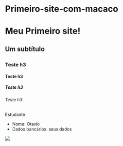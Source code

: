 # Primeiro-site-com-macaco
<html>
<head>
<meta charset="utf-8">
<title>Olá, mundo!</title>
</head>
<body>
<h1>Meu Primeiro site!</h1>
<h2>Um subtítulo<h2>
<h3>Teste h3</h3>
<h4>Teste h3</h4>
<h5>Teste h3</h5>
<h6>Teste h3</h6>

<section>
<div>
<p>Estudante
<ul>
<li>Nome: Otavio</li>
<li>Dados bancários: seus dados</li>
</ul>
<div>
<img src="Nova pasta\caco_macaco_gagando_tipoaqueleasim_400x400.jpg">
</div>
</section>
</body>
</html
